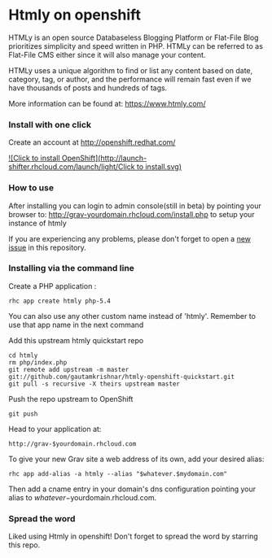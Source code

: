 # Htmly on openshift

HTMLy is an open source Databaseless Blogging Platform or Flat-File Blog prioritizes simplicity and speed written in PHP. HTMLy can be referred to as Flat-File CMS either since it will also manage your content.

HTMLy uses a unique algorithm to find or list any content based on date, category, tag, or author, and the performance will remain fast even if we have thousands of posts and hundreds of tags.

More information can be found at: https://www.htmly.com/

### Install with one click


Create an account at http://openshift.redhat.com/

[![Click to install OpenShift](http://launch-shifter.rhcloud.com/launch/light/Click to install.svg)](https://openshift.redhat.com/app/console/application_type/custom?&cartridges[]=php-5.4&initial_git_url=https://github.com/gautamkrishnar/htmly-openshift-quickstart&name=htmly)

### How to use
After installing you can login to admin console(still in beta) by pointing your browser to: http://grav-yourdomain.rhcloud.com/install.php to setup your instance of htmly

If you are experiencing any problems, please don't forget to open a [new issue](https://github.com/gautamkrishnar/htmly-openshift-quickstart/issues/new) in this repository.

### Installing via the command line


Create a PHP application :

	rhc app create htmly php-5.4

You can also use any other custom name instead of 'htmly'. Remember to use that app name in the next command

Add this upstream htmly quickstart repo

	cd htmly
	rm php/index.php
	git remote add upstream -m master git://github.com/gautamkrishnar/htmly-openshift-quickstart.git
	git pull -s recursive -X theirs upstream master

Push the repo upstream to OpenShift

	git push        

Head to your application at:

	http://grav-$yourdomain.rhcloud.com

To give your new Grav site a web address of its own, add your desired alias:

	rhc app add-alias -a htmly --alias "$whatever.$mydomain.com"

Then add a cname entry in your domain's dns configuration pointing your alias to $whatever-$yourdomain.rhcloud.com.

### Spread the word
Liked using Htmly in openshift! Don't forget to spread the word by starring this repo.
